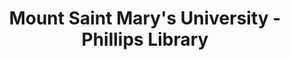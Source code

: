 ---
layout: repo
title: "Mount Saint Mary's University - Phillips Library"
id: 1792
permalink: repos/1792/
---